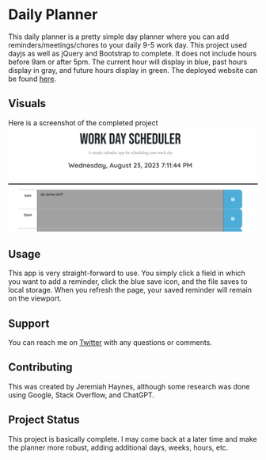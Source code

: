 # Daily Planner

This daily planner is a pretty simple day planner where you can add reminders/meetings/chores to your daily 9-5 work day. This project used dayjs as well as jQuery and Bootstrap to complete. It does not include hours before 9am or after 5pm. The current hour will display in blue, past hours display in gray, and future hours display in green. The deployed website can be found [here](https://dsatpm.github.io/day_planner/).


## Visuals

Here is a screenshot of the completed project<br>
![Daily Planner](./assets/images/screenshot.png)


## Usage

This app is very straight-forward to use. You simply click a field in which you want to add a reminder, click the blue save icon, and the file saves to local storage. When you refresh the page, your saved reminder will remain on the viewport.


## Support

You can reach me on [Twitter](https://twitter.com/__dsatpm) with any questions or comments.


## Contributing

This was created by Jeremiah Haynes, although some research was done using Google, Stack Overflow, and ChatGPT.


## Project Status

This project is basically complete. I may come back at a later time and make the planner more robust, adding additional days, weeks, hours, etc.
